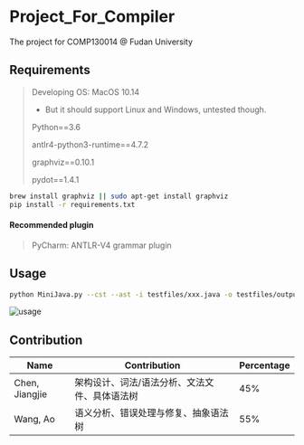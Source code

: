 # Project_For_Compiler
The project for COMP130014 @ Fudan University

## Requirements

> Developing OS: MacOS 10.14
>
> - But it should support Linux and Windows, untested though.
>
> Python==3.6
>
> antlr4-python3-runtime==4.7.2
> 
> graphviz==0.10.1
> 
> pydot==1.4.1

```bash
brew install graphviz || sudo apt-get install graphviz
pip install -r requirements.txt
```

#### Recommended plugin

> PyCharm: ANTLR-V4 grammar plugin

## Usage

```bash
python MiniJava.py --cst --ast -i testfiles/xxx.java -o testfiles/output/
```

![usage](doc/usage.jpg)

## Contribution

| Name           | Contribution                                  | Percentage |
| -------------- | --------------------------------------------- | ---------- |
| Chen, Jiangjie | 架构设计、词法/语法分析、文法文件、具体语法树       | 45%        |
| Wang, Ao       | 语义分析、错误处理与修复、抽象语法树               | 55%        |

